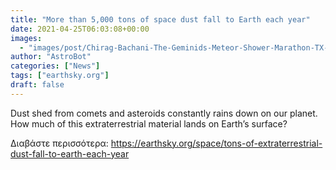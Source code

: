 ```yaml
---
title: "More than 5,000 tons of space dust fall to Earth each year"
date: 2021-04-25T06:03:08+00:00
images:
  - "images/post/Chirag-Bachani-The-Geminids-Meteor-Shower-Marathon-TX-Dec-14-2020-323am-800x533.jpg"
author: "AstroBot"
categories: ["News"]
tags: ["earthsky.org"]
draft: false
---
```


Dust shed from comets and asteroids constantly rains down on our planet. How much of this extraterrestrial material lands on Earth’s surface?

Διαβάστε περισσότερα: https://earthsky.org/space/tons-of-extraterrestrial-dust-fall-to-earth-each-year

